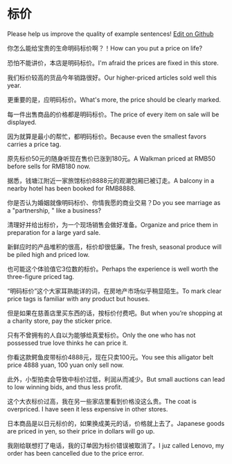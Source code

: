 # 标价

Please help us improve the quality of example sentences! [Edit on Github](https://github.com/jiyushe/jiyu-example-sentence-source/blob/main/chinese/biaojia.md)

<p><span class="chinese">你怎么能给宝贵的生命明码标价啊？！</span><span class="english">How can you put a price on life?</span></p>

<p><span class="chinese">恐怕不能讲价，本店是明码标价。</span><span class="english">I'm afraid the prices are fixed in this store.</span></p>

<p><span class="chinese">我们标价较高的货品今年销路很好。</span><span class="english">Our higher-priced articles sold well this year.</span></p>

<p><span class="chinese">更重要的是，应明码标价。</span><span class="english">What's more, the price should be clearly marked.</span></p>

<p><span class="chinese">每一件出售商品的价格都是明码标价。</span><span class="english">The price of every item on sale will be displayed.</span></p>

<p><span class="chinese">因为就算是最小的帮忙，都明码标价。</span><span class="english">Because even the smallest favors carries a price tag.</span></p>

<p><span class="chinese">原先标价50元的随身听现在售价已涨到180元。</span><span class="english">A Walkman priced at RMB50 before sells for RMB180 now.</span></p>

<p><span class="chinese">据悉，钱塘江附近一家旅馆标价8888元的观潮包厢已被订走。</span><span class="english">A balcony in a nearby hotel has been booked for RMB8888.</span></p>

<p><span class="chinese">你是否认为婚姻就像明码标价、你情我愿的商业交易？</span><span class="english">Do you see marriage as a "partnership, " like a business?</span></p>

<p><span class="chinese">清理好并给出标价，为一个现场销售会做好准备。</span><span class="english">Organize and price them in preparation for a large yard sale.</span></p>

<p><span class="chinese">新鲜应时的产品堆积的很高，标价却很低廉。</span><span class="english">The fresh, seasonal produce will be piled high and priced low.</span></p>

<p><span class="chinese">也可能这个体验值它3位数的标价。</span><span class="english">Perhaps the experience is well worth the three-figure priced tag.</span></p>

<p><span class="chinese">“明码标价”这个大家耳熟能详的词，在房地产市场似乎稍显陌生。</span><span class="english">To mark clear price tags is familiar with any product but houses.</span></p>

<p><span class="chinese">但是如果在慈善店里买东西的话，按标价付费吧。</span><span class="english">But when you’re shopping at a charity store, pay the sticker price.</span></p>

<p><span class="chinese">只有不曾拥有的人自以为能够给真爱标价。</span><span class="english">Only the one who has not possessed true love thinks he can price it.</span></p>

<p><span class="chinese">你看这款鳄鱼皮带标价4888元，现在只卖100元。</span><span class="english">You see this alligator belt price 4888 yuan, 100 yuan only sell now.</span></p>

<p><span class="chinese">此外，小型拍卖会导致中标价过低，利润从而减少。</span><span class="english">But small auctions can lead to low winning bids, and thus less profit.</span></p>

<p><span class="chinese">这个大衣标价过高，我在另一些家店里看到价格没这么贵。</span><span class="english">The coat is overpriced. I have seen it less expensive in other stores.</span></p>

<p><span class="chinese">日本商品是以日元标价的，如果换成美元的话，价格就上去了。</span><span class="english">Japanese goods are priced in yen, so their price in dollars will go up.</span></p>

<p><span class="chinese">我刚给联想打了电话，我的订单因为标价错误被取消了。</span><span class="english">I juz called Lenovo, my order has been cancelled due to the price error.</span></p>

